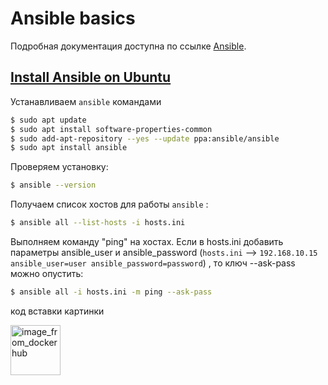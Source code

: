# Ansible basics

Подробная документация доступна по ссылке [Ansible](https://docs.ansible.com/ansible/latest/index.html).


## [Install Ansible on Ubuntu](https://docs.ansible.com/ansible/latest/installation_guide/installation_distros.html#installing-ansible-on-ubuntu)

Устанавливаем ```ansible``` командами
```sh
$ sudo apt update
$ sudo apt install software-properties-common
$ sudo add-apt-repository --yes --update ppa:ansible/ansible
$ sudo apt install ansible
```
Проверяем установку:

```sh
$ ansible --version
```

Получаем список хостов для работы ```ansible``` :
```sh
$ ansible all --list-hosts -i hosts.ini
```

Выполняем команду "ping" на хостах. Если в hosts.ini добавить параметры ansible_user и ansible_password
(```hosts.ini``` --> ```192.168.10.15 ansible_user=user ansible_password=password```)
, то ключ --ask-pass можно опустить:
```sh
$ ansible all -i hosts.ini -m ping --ask-pass
```

код вставки картинки
<p align="left">
  <img src="./image-2.jpg" height="80" title="image_from_dockerhub">
</p>
